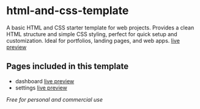 # html-and-css-template
A basic HTML and CSS starter template for web projects. Provides a clean HTML structure and simple CSS styling, perfect for quick setup and customization. Ideal for portfolios, landing pages, and web apps.
[live preview](https://mohammedelmehdi.github.io/html-and-css-template/)

## Pages included in this template
- dashboard [live preview](https://mohammedelmehdi.github.io/html-and-css-template)
- settings [live preview](https://mohammedelmehdi.github.io/html-and-css-template/settings.html)

*Free for personal and commercial use*
